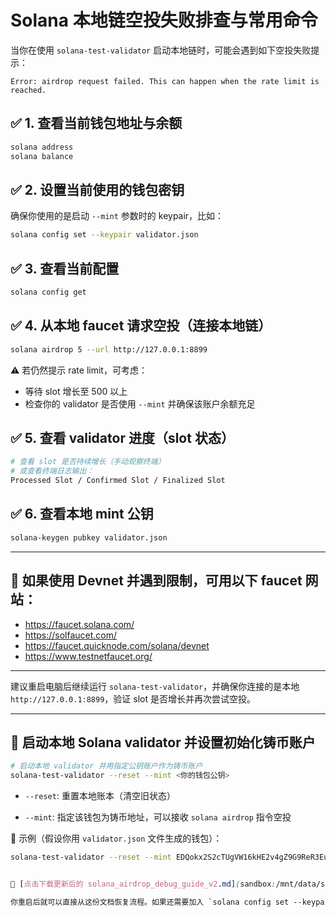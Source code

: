 # Solana 本地链空投失败排查与常用命令

当你在使用 `solana-test-validator` 启动本地链时，可能会遇到如下空投失败提示：

```
Error: airdrop request failed. This can happen when the rate limit is reached.
```

## ✅ 1. 查看当前钱包地址与余额

```bash
solana address
solana balance
```

## ✅ 2. 设置当前使用的钱包密钥

确保你使用的是启动 `--mint` 参数时的 keypair，比如：

```bash
solana config set --keypair validator.json
```

## ✅ 3. 查看当前配置

```bash
solana config get
```

## ✅ 4. 从本地 faucet 请求空投（连接本地链）

```bash
solana airdrop 5 --url http://127.0.0.1:8899
```

⚠️ 若仍然提示 rate limit，可考虑：

- 等待 slot 增长至 500 以上
- 检查你的 validator 是否使用 `--mint` 并确保该账户余额充足

## ✅ 5. 查看 validator 进度（slot 状态）

```bash
# 查看 slot 是否持续增长（手动观察终端）
# 或查看终端日志输出：
Processed Slot / Confirmed Slot / Finalized Slot
```

## ✅ 6. 查看本地 mint 公钥

```bash
solana-keygen pubkey validator.json
```

---

## 🚰 如果使用 Devnet 并遇到限制，可用以下 faucet 网站：

- https://faucet.solana.com/
- https://solfaucet.com/
- https://faucet.quicknode.com/solana/devnet
- https://www.testnetfaucet.org/

---

建议重启电脑后继续运行 `solana-test-validator`，并确保你连接的是本地 `http://127.0.0.1:8899`，验证 slot 是否增长并再次尝试空投。





---

## 🌱 启动本地 Solana validator 并设置初始化铸币账户

```bash
# 启动本地 validator 并用指定公钥账户作为铸币账户
solana-test-validator --reset --mint <你的钱包公钥>
```

- `--reset`: 重置本地账本（清空旧状态）

- `--mint`: 指定该钱包为铸币地址，可以接收 `solana airdrop` 指令空投

📌 示例（假设你用 `validator.json` 文件生成的钱包）：

```bash
solana-test-validator --reset --mint EDQokx2S2cTUgVW16kHE2v4gZ9G9ReR3EuqCqQgJN9R3

```

```scss

📎 [点击下载更新后的 solana_airdrop_debug_guide_v2.md](sandbox:/mnt/data/solana_airdrop_debug_guide_v2.md)

你重启后就可以直接从这份文档恢复流程。如果还需要加入 `solana config set --keypair` 或 validator 启动日志查看方法也可以告诉我～

```
